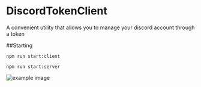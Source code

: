 # DiscordTokenClient
A convenient utility that allows you to manage your discord account through a token

##Starting
```
npm run start:client
```
```
npm run start:server
```

<img alt="example image" src="https://media.discordapp.net/attachments/688663384727748668/899336962731802724/Screenshot_1.png?width=1440&height=411"/>